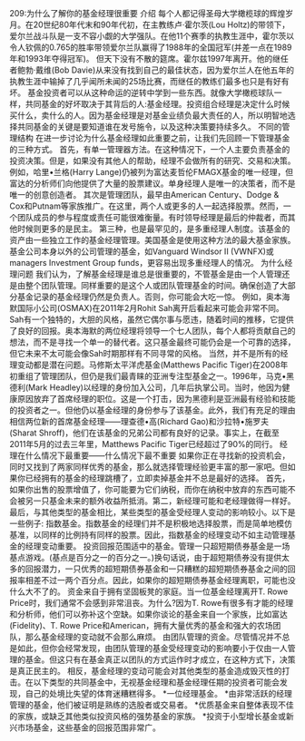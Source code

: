 209:为什么了解你的基金经理很重要
介绍
每个人都记得圣母大学橄榄球的辉煌岁月。在20世纪80年代末和90年代初，在主教练卢·霍尔茨(Lou Holtz)的带领下，爱尔兰战斗队是一支不容小觑的大学强队。在他11个赛季的执教生涯中，霍尔茨以令人钦佩的0.765的胜率带领爱尔兰队赢得了1988年的全国冠军(并差一点在1989年和1993年夺得冠军)。
但天下没有不散的筵席。霍尔兹1997年离开。他的继任者鲍勃·戴维(Bob Davie)从来没有找到自己的最佳状态，因为爱尔兰人在他五年的执教生涯中输掉了几乎闻所未闻的25场比赛，而继任的教练们最多也只是有好有坏。
基金投资者可以从这种命运的逆转中学到一些东西。就像大学橄榄球队一样，共同基金的好坏取决于其背后的人:基金经理。投资组合经理是决定什么时候买什么，卖什么的人。因为基金经理是对基金业绩负最大责任的人，所以明智地选择共同基金的关键是要知道谁在发号施令，以及这种决策要持续多久。
不同的管理结构
在进一步讨论为什么基金经理如此重要之前，让我们先回顾一下管理基金的三种方式。
首先，有单一管理器方法。在这种情况下，一个人主要负责基金的投资决策。但是，如果没有其他人的帮助，经理不会做所有的研究、交易和决策。例如，哈里•兰格(Harry Lange)仍被列为富达麦哲伦FMAGX基金的唯一经理，但富达的分析师们向他提供了大量的股票建议。单身经理人是唯一的决策者，而不是唯一的创意创造者。
其次是管理团队，最早由American Century、Dodge & Cox和Putnam等家族推广。在这里，两个人或更多的人一起选择股票。然而，一个团队成员的参与程度或责任可能很难衡量。有时领导经理是最后的仲裁者，而其他时候则更多的是民主。
第三种，也是最罕见的，是多重经理人制度。该基金的资产由一些独立工作的基金经理管理。美国基金是使用这种方法的最大基金家族。基金公司本身以外的公司管理的基金，如Vanguard Windsor II (VWNFX)或managers Investment Group funds，更容易出现多重经理人的情况。
为什么经理问题
我们认为，了解基金经理是谁总是很重要的，不管基金是由一个人管理还是由整个团队管理。同样重要的是这个人或团队管理基金的时间。确保创造了大部分基金记录的基金经理仍然是负责人。否则，你可能会大吃一惊。
例如，奥本海默国际小公司(OSMAX)在2011年2月Rohit Sah离开后看起来可能会非常不同。Sah有一个独特的，大胆的风格，虽然它偶尔事与愿违，随着时间的推移，它提供了良好的回报。奥本海默的两位经理将领导一个七人团队，每个人都将贡献自己的想法，而不是寻找一个单一的替代者。这只基金最终可能仍会是一个可靠的选择，但它未来不太可能会像Sah时期那样有不同寻常的风格。
当然，并不是所有的经理变动都是潜在问题。马修斯太平洋虎基金(Matthews Pacific Tiger)在2008年初重组了管理团队，但仍是我们最青睐的亚洲专注型基金之一。1996年，马克•黑德利(Mark Headley)以经理的身份加入公司，几年后执掌公司。当时，他因为健康原因放弃了首席经理的职位。这是一个打击，因为黑德利是亚洲最有经验和技能的投资者之一。但他仍以基金经理的身份参与了该基金。此外，我们有充足的理由相信两位新的首席基金经理——理查德•高(Richard Gao)和沙拉特•施罗夫(Sharat Shroff)，他们在该基金的兄弟公司都有良好的记录。事实上，在截至2011年5月的过去三年里，Matthews Pacific Tiger已经超过了90%的同行。
经理在什么情况下最重要——什么情况下最不重要
如果你正在寻找新的投资机会，同时又找到了两家同样优秀的基金，那么就选择管理经验更丰富的那一家吧。但如果你已经拥有的基金的经理跳槽了，立即卖掉基金并不总是最好的选择。
首先，如果你出售的股票增值了，你可能要为它们纳税，而你在纳税中放弃的东西可能不会被另一只基金未来的额外收益所抵消。第二，新经理可能和老经理做得一样好。最后，与其他类型的基金相比，某些类型的基金受经理人变动的影响较小。以下是一些例子:
指数基金。指数基金的经理们并不是积极地选择股票，而是简单地模仿基准，以同样的比例持有同样的股票。因此，指数基金的经理变动不如主动管理基金的经理变动重要。
投资回报范围适中的基金。管理一只超短期债券基金是一场基点游戏。(基点是百分之一的百分之一。)换句话说，由于超短期债券没有提供太多的回报潜力，一只优秀的超短期债券基金和一只糟糕的超短期债券基金之间的回报率相差不过一两个百分点。因此，如果你的超短期债券基金经理离职，可能也没什么大不了的。
资金来自于拥有坚固板凳的家庭。当一位基金经理离开T. Rowe Price时，我们通常不会感到非常沮丧。为什么?因为T. Rowe有很多有才能的经理和分析师，他们可以弥补这个空缺。如果你谈论的基金来自一个家族，比如富达(Fidelity)、T. Rowe Price和American，拥有大量优秀的基金和强大的农场团队，那么基金经理的变动就不会那么麻烦。
由团队管理的资金。尽管情况并不总是如此，但你会经常发现，由团队管理的基金受经理变动的影响要小于仅由一人管理的基金。但这只有在基金真正以团队的方式运作时才成立，在这种方式下，决策是真正民主的。
相反，基金经理的变动可能会对其他类型的基金造成毁灭性的打击。在以下类型的共同基金中，无视基金经理和基金经理任期的投资者可能会发现，自己的处境比失望的体育迷糟糕得多。
*一位经理基金。
*由非常活跃的经理管理的基金，他们被证明是熟练的选股者或交易者。
*优质基金来自整体表现不佳的家族，或缺乏其他类似投资风格的强势基金的家族。
*投资于小型增长基金或新兴市场基金，这些基金的回报范围非常广。
